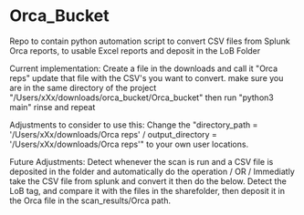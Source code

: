 # Orca_Bucket
 Repo to contain python automation script to convert CSV files from Splunk Orca reports, to usable Excel reports and deposit in the LoB Folder


 Current implementation: 
 Create a file in the downloads and call it "Orca reps"
 update that file with the CSV's you want to convert. 
 make sure you are in the same directory of the project "/Users/xXx/downloads/orca_bucket/Orca_bucket"
 then run "python3 main"
 rinse and repeat


Adjustments to consider to use this: 
Change the "directory_path = '/Users/xXx/downloads/Orca reps' / output_directory = '/Users/xXx/downloads/Orca reps'" to your own user locations. 



Future Adjustments:
Detect whenever the scan is run and a CSV file is deposited in the folder and automatically do the operation / OR / Immediatly take the CSV file from splunk and convert it then do the below. 
Detect the LoB tag, and compare it with the files in the sharefolder, then deposit it in the Orca file in the scan_results/Orca path. 
